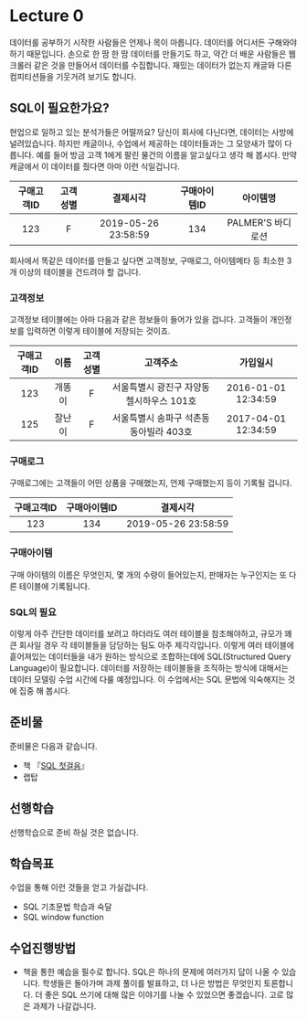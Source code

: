 # Lecture 0
데이터를 공부하기 시작한 사람들은 언제나 목이 마릅니다. 데이터를 어디서든 구해와야 하기 때문입니다. 손으로 한 땀 한 땀 데이터를 만들기도 하고, 약간 더 배운 사람들은 웹 크롤러 같은 것을 만들어서 데이터를 수집합니다. 재밌는 데이터가 없는지 캐글와 다른 컴피티션들을 기웃거려 보기도 합니다.

## SQL이 필요한가요?
현업으로 일하고 있는 분석가들은 어떨까요? 당신이 회사에 다닌다면, 데이터는 사방에 널려있습니다. 하지만 캐글이나, 수업에서 제공하는 데이터들과는 그 모양새가 많이 다릅니다. 예를 들어 방금 고객 1에게 팔린 물건의 이름을 알고싶다고 생각 해 봅시다. 만약 캐글에서 이 데이터를 줬다면 아마 이런 식일겁니다.

| 구매고객ID | 고객성별 | 결제시각 | 구매아이템ID | 아이템명 |  
|:---------:|:---------:|:---------:|:---------:|:---------:|
| 123 | F |2019-05-26 23:58:59 | 134 | PALMER'S 바디로션 |

회사에서 똑같은 데이터를 만들고 싶다면 고객정보, 구매로그, 아이템메타 등 최소한 3개 이상의 테이블을 건드려야 할 겁니다.

### 고객정보
고객정보 테이블에는 아마 다음과 같은 정보들이 들어가 있을 겁니다. 고객들이 개인정보를 입력하면 이렇게 테이블에 저장되는 것이죠.

| 구매고객ID | 이름 | 고객성별 | 고객주소 | 가입일시 |  
|:---------:|:---------:|:---------:|:---------:|:---------:|
| 123 | 개똥이 | F | 서울특별시 광진구 자양동 첼시하우스 101호 | 2016-01-01 12:34:59 |
| 125 | 잘난이 | F | 서울특별시 송파구 석촌동 동아빌라 403호 | 2017-04-01 12:34:59 |

### 구매로그
구매로그에는 고객들이 어떤 상품을 구매했는지, 언제 구매했는지 등이 기록될 겁니다.

| 구매고객ID | 구매아이템ID | 결제시각 |
|:---------:|:---------:|:---------:|
| 123 | 134 | 2019-05-26 23:58:59 |

### 구매아이템
구매 아이템의 이름은 무엇인지, 몇 개의 수량이 들어있는지, 판매자는 누구인지는 또 다른 테이블에 기록됩니다.


### SQL의 필요
이렇게 아주 간단한 데이터를 보려고 하더라도 여러 테이블을 참조해야하고, 규모가 꽤 큰 회사일 경우 각 테이블들을 담당하는 팀도 아주 제각각입니다. 이렇게 여러 테이블에 흩어져있는 데이터들을 내가 원하는 방식으로 조합하는데에 SQL(Structured Query Language)이 필요합니다. 데이터를 저장하는 테이블들을 조직하는 방식에 대해서는 데이터 모델링 수업 시간에 다룰 예정입니다. 이 수업에서는 SQL 문법에 익숙해지는 것에 집중 해 봅시다.

## 준비물
준비물은 다음과 같습니다.
* 책 『[SQL 첫걸음](http://www.yes24.com/Product/Goods/36928073?scode=032&OzSrank=1)』
* 랩탑

## 선행학습
선행학습으로 준비 하실 것은 없습니다.

## 학습목표
수업을 통해 이런 것들을 얻고 가실겁니다.
* SQL 기초문법 학습과 숙달
* SQL window function

## 수업진행방법
* 책을 통한 예습을 필수로 합니다. SQL은 하나의 문제에 여러가지 답이 나올 수 있습니다. 학생들은 돌아가며 과제 풀이를 발표하고, 더 나은 방법은 무엇인지 토론합니다. 더 좋은 SQL 쓰기에 대해 많은 이야기를 나눌 수 있었으면 좋겠습니다. 고로 많은 과제가 나갈겁니다.

